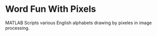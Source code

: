# Word Fun With Pixels
 MATLAB Scripts various English alphabets drawing by pixeles in image processing.
